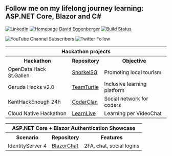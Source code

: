 <h2>Follow me on my lifelong journey learning: ASP.NET Core, Blazor and C#</h2>

<a href="https://www.linkedin.com/in/davideggenbergr/" rel="nofollow"><img src="https://camo.githubusercontent.com/94bcb4898fc9c4cdaf84e91675471832c2ac7203fba5a152cb084f49b4d5000f/68747470733a2f2f696d672e736869656c64732e696f2f62616467652f4c696e6b6564496e2d2d626c75653f6c6f676f3d6c696e6b6564696e267374796c653d736f6369616c" alt="LinkedIn" data-canonical-src="https://img.shields.io/badge/LinkedIn--blue?logo=linkedin&amp;style=social" style="max-width:100%;"></a>
<a href="https://www.davideggenberger.net">![Homepage David Eggenberger](https://shields.io/badge/-Homepage-blueviolet)</a>
[![Build Status](https://dev.azure.com/DavidEggenbergerMLSA/WebsitePersonal/_apis/build/status/DavidEggenberger.WebsitePersonal?branchName=main)](https://dev.azure.com/DavidEggenbergerMLSA/WebsitePersonal/_build/latest?definitionId=6&branchName=main)

![YouTube Channel Subscribers](https://img.shields.io/youtube/channel/subscribers/UCjF3nhEiIUdXZ-XIuF_ys1g?style=social)
![Twitter Follow](https://img.shields.io/twitter/follow/DavidEggenbergr?style=social)

<table>
  <tr><th colspan="3">Hackathon projects</th></tr>
  <tr>
    <th>Hackathon</th>
    <th>Repository</th>
    <th>Objective</th>
  </tr>
  <tr>
    <td>OpenData Hack St.Gallen</td>
    <td><a href="https://github.com/DavidEggenberger/HackathonSnorkelSG">SnorkelSG</a></td>
    <td>Promoting local tourism</td>
  </tr>
   <tr>
    <td>Garuda Hacks v2.0</td>
    <td><a href="https://github.com/DavidEggenberger/HackathonTeamTurtle">TeamTurtle</a></td>
    <td>Inclusive learning platform</td>
  </tr>
  <tr>
    <td>KentHackEnough 24h</td>
    <td><a href="https://github.com/DavidEggenberger/HackathonCoderClan">CoderClan</a></td>
    <td>Social network for coders</td>
  </tr>
   <tr>
    <td>Cloud Native Hackathon</td>
    <td><a href="https://github.com/DavidEggenberger/HackathonLearnLive">LearnLive</a></td>
    <td>Learning per VideoChat</td>
  </tr>
</table>
<table>
  <tr><th colspan="3">ASP.NET Core + Blazor Authentication Showcase</th></tr>
  <tr>
    <th>Scenario</th>
    <th>Repository</th>
    <th>Features</th>
  </tr>
  <tr>
    <td>IdentityServer 4</td>
    <td><a href="https://github.com/DavidEggenberger/BlazorChat">BlazorChat</a></td>
    <td>2FA, chat, social logins</td>
  </tr>
</table>
